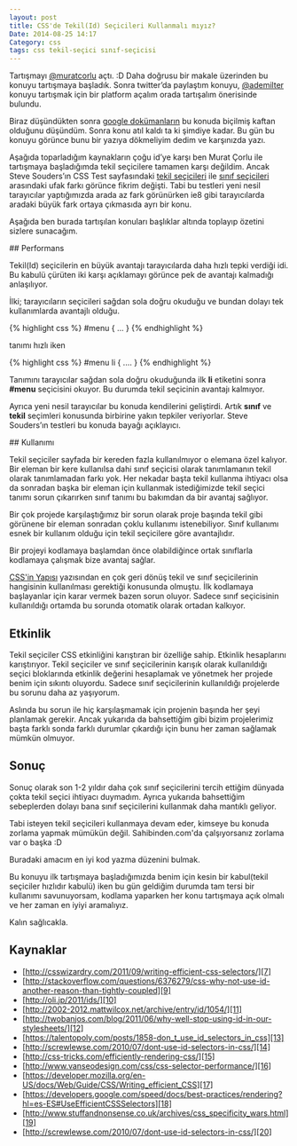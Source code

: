 ```yaml
---
layout: post
title: CSS'de Tekil(Id) Seçicileri Kullanmalı mıyız?
Date: 2014-08-25 14:17
Category: css
tags: css tekil-seçici sınıf-seçicisi
---
```


Tartışmayı [@muratcorlu][1] açtı. :D Daha doğrusu bir makale üzerinden bu konuyu tartışmaya başladık. Sonra twitter’da paylaştım konuyu, [@ademilter][2] konuyu tartışmak için bir platform açalım orada tartışalım önerisinde bulundu. 

Biraz düşündükten sonra [google dokümanların][3] bu konuda biçilmiş kaftan olduğunu düşündüm. Sonra konu atıl kaldı ta ki şimdiye kadar. Bu gün bu konuyu görünce bunu bir yazıya dökmeliyim dedim ve karşınızda yazı.

Aşağıda toparladığım kaynakların çoğu id’ye karşı ben Murat Çorlu ile tartışmaya başladığımda tekil seçicilere tamamen karşı değildim. Ancak Steve Souders’ın CSS Test sayfasındaki [tekil seçicileri][4] ile [sınıf seçicileri][5] arasındaki ufak farkı görünce fikrim değişti. Tabi bu testleri yeni nesil tarayıcılar yaptığımızda arada az fark görünürken ie8 gibi tarayıcılarda aradaki büyük fark ortaya çıkmasıda ayrı bir konu. 

Aşağıda ben burada tartışılan konuları başlıklar altında toplayıp özetini sizlere sunacağım. 

## Performans

Tekil(Id) seçicilerin en büyük avantajı tarayıcılarda daha hızlı tepki verdiği idi. Bu kabulü çürüten iki karşı açıklamayı görünce pek de avantajı kalmadığı anlaşılıyor.

İlki; tarayıcıların seçicileri sağdan sola doğru okuduğu ve bundan dolayı tek kullanımlarda avantajlı olduğu.

{% highlight css %}
#menu {
...
}
{% endhighlight %}

tanımı hızlı iken 

{% highlight css %}
#menu li {
....
}
{% endhighlight %}
    
Tanımını tarayıcılar sağdan sola doğru okuduğunda ilk **li** etiketini sonra **#menu** seçicisini okuyor. Bu durumda tekil seçicinin avantajı kalmıyor.

Ayrıca yeni nesil tarayıcılar bu konuda kendilerini geliştirdi. Artık **sınıf** ve **tekil** seçimleri konusunda birbirine yakın tepkiler veriyorlar. Steve Souders’ın testleri bu konuda bayağı açıklayıcı. 

## Kullanımı

Tekil seçiciler sayfada bir kereden fazla kullanılmıyor o elemana özel kalıyor. Bir eleman bir kere kullanılsa dahi sınıf seçicisi olarak tanımlamanın tekil olarak tanımlamadan farkı yok. Her nekadar başta tekil kullanma ihtiyacı olsa da sonradan başka bir eleman için kullanmak istediğimizde tekil seçici tanımı sorun çıkarırken sınıf tanımı bu bakımdan da bir avantaj sağlıyor. 

Bir çok projede karşılaştığımız bir sorun olarak proje başında tekil gibi görünene bir eleman sonradan çoklu kullanımı istenebiliyor. Sınıf kullanımı esnek bir kullanım olduğu için tekil seçicilere göre avantajlıdır. 

Bir projeyi kodlamaya başlamdan önce olabildiğince ortak sınıflarla kodlamaya çalışmak bize avantaj sağlar. 

[CSS'in Yapısı][6] yazısından en çok geri dönüş tekil ve sınıf seçicilerinin hangisinin kullanılması gerektiği konusunda olmuştu. İlk kodlamaya başlayanlar için karar vermek bazen sorun oluyor. Sadece sınıf seçicisinin kullanıldığı ortamda bu sorunda otomatik olarak ortadan kalkıyor.

## Etkinlik 

Tekil seçiciler CSS etkinliğini karıştıran bir özelliğe sahip. Etkinlik hesaplarını karıştırıyor. Tekil seçiciler ve sınıf seçicilerinin karışık olarak kullanıldığı seçici bloklarında etkinlik değerini hesaplamak ve yönetmek her projede benim için sıkıntı oluyordu. Sadece sınıf seçicilerinin kullanıldığı projelerde bu sorunu daha az yaşıyorum.

Aslında bu sorun ile hiç karşılaşmamak için projenin başında her şeyi planlamak gerekir. Ancak yukarıda da bahsettiğim gibi bizim projelerimiz başta farklı sonda farklı durumlar çıkardığı için bunu her zaman sağlamak mümkün olmuyor. 

## Sonuç

Sonuç olarak son 1-2 yıldır daha çok sınıf seçicilerini tercih ettiğim dünyada çokta tekil seçici ihtiyacı duymadım. Ayrıca yukarıda bahsettiğim sebeplerden dolayı bana sınıf seçicilerini kullanmak daha mantıklı geliyor.

Tabi isteyen tekil seçicileri kullanmaya devam eder, kimseye bu konuda zorlama yapmak mümükün değil. Sahibinden.com'da çalşıyorsanız zorlama var o başka :D

Buradaki amacım en iyi kod yazma düzenini bulmak. 

Bu konuyu ilk tartışmaya başladığımızda benim için kesin bir kabul(tekil seçiciler hızlıdır kabulü) iken bu gün geldiğim durumda tam tersi bir kullanımı savunuyorsam, kodlama yaparken her konu tartışmaya açık olmalı ve her zaman en iyiyi aramalıyız.

Kalın sağlıcakla.


## Kaynaklar

 - [http://csswizardry.com/2011/09/writing-efficient-css-selectors/][7]
 - [http://stackoverflow.com/questions/6376279/css-why-not-use-id-another-reason-than-tightly-coupled][9]
 - [http://oli.jp/2011/ids/][10]
 - [http://2002-2012.mattwilcox.net/archive/entry/id/1054/][11]
 - [http://twobanjos.com/blog/2011/06/why-well-stop-using-id-in-our-stylesheets/][12]
 - [https://talentopoly.com/posts/1858-don_t_use_id_selectors_in_css][13]
 - [http://screwlewse.com/2010/07/dont-use-id-selectors-in-css/][14]
 - [http://css-tricks.com/efficiently-rendering-css/][15] 
 - [http://www.vanseodesign.com/css/css-selector-performance/][16]
 - [https://developer.mozilla.org/en-US/docs/Web/Guide/CSS/Writing_efficient_CSS][17]
 - [https://developers.google.com/speed/docs/best-practices/rendering?hl=es-ES#UseEfficientCSSSelectors][18]
 - [http://www.stuffandnonsense.co.uk/archives/css_specificity_wars.html][19]
 - [http://screwlewse.com/2010/07/dont-use-id-selectors-in-css/][20]


  [1]: twitter.com/muratcorlu
  [2]: twitter.com/ademilter
  [3]: https://docs.google.com/document/d/1AsRKkOUiyyqG9CnXGyz7f9eQUMcAT3oh8ZeWtBZwQ_Y/edit?usp=sharing
  [4]: http://stevesouders.com/efws/css-selectors/csscreate.php?n=1000&sel=#id&body=background:%20#CFD&ne=1000
  [5]: http://stevesouders.com/efws/css-selectors/csscreate.php?n=1000&sel=.class&body=background:%20#CFD&ne=1000
  [6]: http://fatihhayrioglu.com/cssin-yapisi/
  [7]: http://csswizardry.com/2011/09/writing-efficient-css-selectors/
  [8]: http://nimbleworks.co.uk/blog/css-id-selectors-never-say-never/
  [9]: http://stackoverflow.com/questions/6376279/css-why-not-use-id-another-reason-than-tightly-coupled
  [10]: http://oli.jp/2011/ids/
  [11]: http://2002-2012.mattwilcox.net/archive/entry/id/1054/
  [12]: http://twobanjos.com/blog/2011/06/why-well-stop-using-id-in-our-stylesheets/
  [13]: https://talentopoly.com/posts/1858-don_t_use_id_selectors_in_css
  [14]: http://screwlewse.com/2010/07/dont-use-id-selectors-in-css/
  [15]: http://css-tricks.com/efficiently-rendering-css/
  [16]: http://www.vanseodesign.com/css/css-selector-performance/
  [17]: https://developer.mozilla.org/en-US/docs/Web/Guide/CSS/Writing_efficient_CSS
  [18]: https://developers.google.com/speed/docs/best-practices/rendering?hl=es-ES#UseEfficientCSSSelectors
  [19]: http://www.stuffandnonsense.co.uk/archives/css_specificity_wars.html
  [20]: http://screwlewse.com/2010/07/dont-use-id-selectors-in-css/